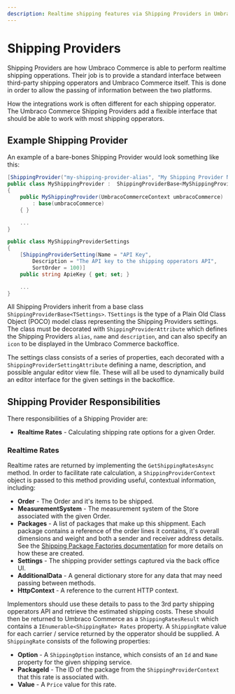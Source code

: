 ```yaml
---
description: Realtime shipping features via Shipping Providers in Umbraco Commerce.
---
```


# Shipping Providers

Shipping Providers are how Umbraco Commerce is able to perform realtime shipping opperations. Their job is to provide a standard interface between third-party shipping opperators and Umbraco Commerce itself. This is done in order to allow the passing of information between the two platforms.

How the integrations work is often different for each shipping opperator. The Umbraco Commerce Shipping Providers add a flexible interface that should be able to work with most shipping opperators.

## Example Shipping Provider

An example of a bare-bones Shipping Provider would look something like this:

```csharp
[ShippingProvider("my-shipping-provider-alias", "My Shipping Provider Name", "My Shipping Provider Description")]
public class MyShippingProvider :  ShippingProviderBase<MyShippingProviderSettings>
{
    public MyShippingProvider(UmbracoCommerceContext umbracoCommerce)
        : base(umbracoCommerce)
    { }

    ...
}

public class MyShippingProviderSettings
{
    [ShippingProviderSetting(Name = "API Key", 
        Description = "The API key to the shipping opperators API",
        SortOrder = 100)]
    public string ApieKey { get; set; }

    ...
}

```

All Shipping Providers inherit from a base class `ShippingProviderBase<TSettings>`. `TSettings` is the type of a Plain Old Class Object (POCO) model class representing the Shipping Providers settings. The class must be decorated with `ShippingProviderAttribute` which defines the Shipping Providers `alias`, `name` and `description`, and can also specify an `icon` to be displayed in the Umbraco Commerce backoffice.

The settings class consists of a series of properties, each decorated with a `ShippingProviderSettingAttribute` defining a name, description, and possible angular editor view file. These will all be used to dynamically build an editor interface for the given settings in the backoffice.

## Shipping Provider Responsibilities

There responsibilities of a Shipping Provider are:

* **Realtime Rates** - Calculating shipping rate options for a given Order.

### Realtime Rates

Realtime rates are returned by implementing the `GetShippingRatesAsync` method. In order to facilitate rate calculation, a `ShippingProviderContext` object is passed to this method providing useful, contextual information, including:

* **Order** - The Order and it's items to be shipped.
* **MeasurementSystem** - The measurement system of the Store associated with the given Order.
* **Packages** - A list of packages that make up this shippment. Each package contains a reference of the order lines it contains, it's overall dimensions and weight and both a sender and receiver address details. See the [Shipping Package Factories documentation](./shipping-package-factories.md) for more details on how these are created.
* **Settings** - The shipping provider settings captured via the back office UI.
* **AdditionalData** - A general dictionary store for any data that may need passing between methods.
* **HttpContext** - A reference to the current HTTP context.

Implementors should use these details to pass to the 3rd party shipping opperators API and retrieve the estimated shipping costs. These should then be returned to Umbraco Commerce as a `ShippingRatesResult` which contains a `IEnumerable<ShippingRate> Rates` property. A `ShippingRate` value for each carrier / service returned by the opperator should be supplied. A `ShippingRate` consists of the following properties:

* **Option** - A `ShippingOption` instance, which consists of an `Id` and `Name` property for the given shipping service.
* **PackageId** - The ID of the package from the `ShippingProviderContext` that this rate is associated with.
* **Value** - A `Price` value for this rate.

